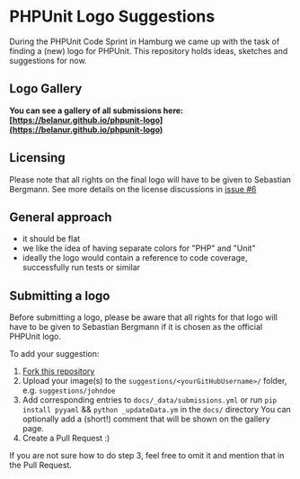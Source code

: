 # PHPUnit Logo Suggestions

During the PHPUnit Code Sprint in Hamburg we came up with the task of finding a (new) logo for PHPUnit. This repository holds ideas, sketches and suggestions for now.

## Logo Gallery

**You can see a gallery of all submissions here: [https://belanur.github.io/phpunit-logo](https://belanur.github.io/phpunit-logo)**

## Licensing

Please note that all rights on the final logo will have to be given to Sebastian Bergmann. See more details on the license discussions in [issue #6](../../issues/6)

## General approach

- it should be flat
- we like the idea of having separate colors for "PHP" and "Unit"
- ideally the logo would contain a reference to code coverage, successfully run tests or similar

## Submitting a logo

Before submitting a logo, please be aware that all rights for that
logo will have to be given to Sebastian Bergmann if it is chosen
as the official PHPUnit logo.

To add your suggestion:
1. [Fork this repository](https://github.com/belanur/phpunit-logo/fork)
2. Upload your image(s) to the `suggestions/<yourGitHubUsername>/` folder, e.g. `suggestions/johndoe`
3. Add corresponding entries to `docs/_data/submissions.yml` or run `pip install pyyaml` && `python _updateData.ym` in the `docs/` directory
You can optionally add a (short!) comment that will be shown on the gallery page.
4. Create a Pull Request :)

If you are not sure how to do step 3, feel free to omit it and mention that in the Pull Request.
